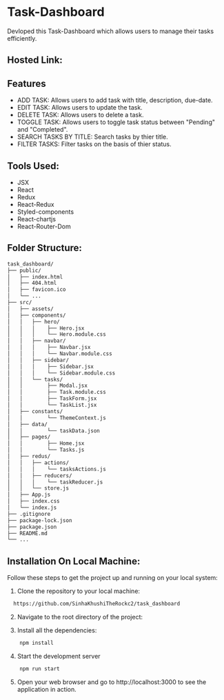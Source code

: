 # Task-Dashboard
Devloped this Task-Dashboard which allows users to manage their tasks efficiently.


## Hosted Link:
### 

## Features
* ADD TASK: Allows users to add task with title, description, due-date.
* EDIT TASK: Allows users to update the task.
* DELETE TASK: Allows users to delete a task.
* TOGGLE TASK: Allows users to toggle task status between "Pending" and "Completed".
* SEARCH TASKS BY TITLE: Search tasks by thier title.
* FILTER TASKS: Filter tasks on the basis of thier status.

## Tools Used:
* JSX
* React 
* Redux
* React-Redux
* Styled-components
* React-chartjs
* React-Router-Dom

## Folder Structure:
```bash
task_dashboard/
├── public/
│   ├── index.html
│   ├── 404.html
│   ├── favicon.ico
│   └── ...
├── src/
│   ├── assets/
│   ├── components/
│   │   ├── hero/
│   │   │    ├── Hero.jsx
│   │   │    └── Hero.module.css
│   │   ├── navbar/
│   │   │    ├── Navbar.jsx
│   │   │    └── Navbar.module.css
│   │   ├── sidebar/
│   │   │    ├── Sidebar.jsx
│   │   │    └── Sidebar.module.css
│   │   └── tasks/
│   │        ├── Modal.jsx
│   │        ├── Task.module.css
│   │        ├── TaskForm.jsx
│   │        └── TaskList.jsx
│   ├── constants/
│   │        └── ThemeContext.js
│   ├── data/
│   │        └── taskData.json
│   ├── pages/
│   │        ├── Home.jsx
│   │        └── Tasks.js
│   ├── redus/
│   │   ├── actions/
│   │   │    └── tasksActions.js
│   │   ├── reducers/
│   │   │    └── taskReducer.js
│   │   └── store.js
│   ├── App.js
│   ├── index.css
│   └── index.js
├── .gitignore
├── package-lock.json
├── package.json
├── README.md
└── ...
```

## Installation On Local Machine:
Follow these steps to get the project up and running on your local system:

1. Clone the repository to your local machine:
```bash
  https://github.com/SinhaKhushiTheRockc2/task_dashboard
```
2. Navigate to the root directory of the project:

3. Install all the dependencies:
```bash
    npm install
```
4. Start the development server
```bash 
    npm run start
```
5. Open your web browser and go to http://localhost:3000 to see the application in action.


